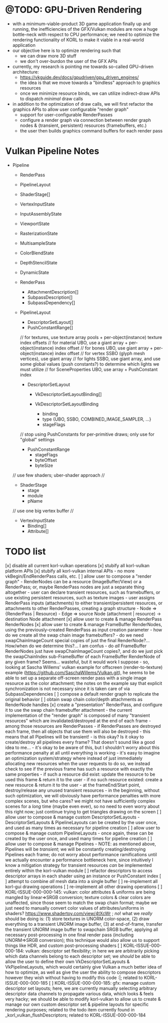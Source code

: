 # @TODO: GPU-Driven Rendering

- with a minimum-viable-product 3D game application finally up and running, the inefficiencies of the GFX/Vulkan modules are now a huge bottle-neck with respect to CPU performance; we need to optimize the rendering functionality of KORL to make it viable in a real-world application
- our objective here is to optimize rendering such that 
    - we can draw more 3D stuff
    - we don't over-burdon the user of the GFX APIs
- currently, my research is pointing me towards so-called GPU-driven architecture: 
    - https://vkguide.dev/docs/gpudriven/gpu_driven_engines/
    - the idea is that we move towards a "bindless" approach to graphics resources
    - once we minimize resource binds, we can utilize indirect-draw APIs to dispatch _minimal_ draw calls
- in addition to the optimization of draw calls, we will first refactor the graphics APIs to allow user configurable "render graph"
    - support for user-configurable RenderPasses
    - configure a render graph via connection between render graph nodes & {transient, persistent} resources (framebuffers, etc.)
    - the user then builds graphics command buffers for each render pass

# Vulkan Pipeline Notes

- Pipeline
    - RenderPass
    - PipelineLayout
    - ShaderStage[]
    - VertexInputState
    - InputAssemblyState
    - ViewportState
    - RasterizationState
    - MultisampleState
    - ColorBlendState
    - DepthStencilState
    - DynamicState

    - RenderPass
        - AttachmentDescription[]
        - SubpassDescription[]
        - SubpassDependency[]

    - PipelineLayout
        - DescriptorSetLayout[]
        - PushConstantRange[]

        // for textures, use texture array pools + per-object(instance) texture index offsets
        // for material UBO, use a giant array + per-object(instance) index offset
        // for bones UBO, use giant array + per-object(instance) index offset
        // for vertex SSBO (glyph mesh vertices), use giant array
        // for lights SSBO, use giant array, and use some global values (push constants?) to determine which lights we must utilize
        // for SceneProperties UBO, use array + PushConstant index
        - DescriptorSetLayout
            - VkDescriptorSetLayoutBinding[]

            - VkDescriptorSetLayoutBinding
                - binding
                - type {UBO, SSBO, COMBINED_IMAGE_SAMPLER, ...}
                - stageFlags

        // stop using PushConstants for per-primitive draws; only use for "global" settings
        - PushConstantRange
            - stageFlags
            - byteOffset
            - byteSize

    // use few shaders; uber-shader approach //
    - ShaderStage
        - stage
        - module
        - pName

    // use one big vertex buffer //
    - VertexInputState
        - Binding[]
        - Attribute[]

# TODO list

[x] disable all current korl-vulkan operations
    [x] stubify all korl-vulkan platform APIs
    [x] stubify all korl-vulkan internal APIs
        - no more vkBegin/EndRenderPass calls, etc.
[ ] allow user to compose a "render graph"
    - RenderNodes can be a resource (ImageBuffer/View) or a RenderPass; or, maybe RenderPass nodes are just a separate thing altogether
    - user can declare transient resources, such as framebuffers, or use existing persistent resources, such as texture images
    - user assigns RenderPass inputs (attachments) to either transient/persistent resources, or attachments to other RenderPasses, creating a graph structure
    - Node => {RenderPass | Resource}
    - Edge => source Node (attachment | resource) -> destination Node attachment
    [x] allow user to create & manage RenderPass RenderNodes
    <!-- [ ] create a default "presentation" RenderPass, whose handle is accessible via a special korl-vulkan API -->
    [x] allow user to create & manage FrameBuffer RenderNodes, using the previously-created RenderPass as input creation parameter
        - how do we create all the swap chain image framebuffers?
            - do we need swapChainImageCount special copies of just the final RenderNode?...  How/when do we determine this?... I am confus
            - do _all_ FrameBuffer RenderNodes just have swapChainImageCount copies?, and do we just pick the swapChainIndex sub-FrameBuffer of each FrameBuffer RenderNode of any given frame?  Seems... wasteful, but it would work I suppose
            - so, looking at Sascha Willems' vulkan example for offscreen (render-to-texture) example (https://github.com/SaschaWillems/Vulkan.git), he seems to be able to set up a separate off-screen render pass with a single image resource as the color attachment; the notes on the example say that explicit synchronization is not necessary since it is taken care of via SubpassDependencies
    <!-- [ ] create multiple default "swap chain framebuffers", whose handles are accessible via a special korl-vulkan API -->
    [ ] compose a default render graph to replicate the original behavior
        [ ] obtain swap chain color/depth attachments as RenderNode handles
        [x] create a "presentation" RenderPass, and configure it to use the swap chain framebuffer attachment
    - the current implementation of the "render graph" is composed of many "transient resources" which are invalidated/destroyed at the end of each frame
        - among those resources are RenderPasses
        - if RenderPasses are destroyed each frame, then all objects that use them will also be destroyed
        - this means that all Pipelines will be transient!
        - is this okay?  Is it okay to create/destroy all pipelines every frame?  That doesn't sound like a good idea to me...
        - it's okay to be aware of this, but I shouldn't worry about this performance penalty at all until everything is working
        - it's easy to imagine an optimization system/strategy where instead of just immediately allocating new resources when the user requests to do so, we instead check to see if the previous frame has such a resource with exactly the same properties
            - if such a resource did exist: update the resource to be used this frame & return it to the user
            - if no such resource existed: create a new resource & return it to the user
            - at the frameEnd/Start point, destroy/release any unused transient resources
        - in the beginning, without such optimization, we will obviously have performance penalties with more complex scenes, but who cares?  we might not have sufficiently complex scenes for a _long_ time (maybe even ever), so no need to even worry about this right now; just continue trying to get triangles drawing on the screen
[ ] allow user to compose & manage custom DescriptorSetLayouts
    - DescriptorSetLayouts & PipelineLayouts can be created by the user once, and used as many times as necessary for pipeline creation
[ ] allow user to compose & manage custom PipelineLayouts
    - once again, these can be created by the user once, and used many times for pipeline creation
[ ] allow user to compose & manage Pipelines
    - NOTE: as mentioned above, Pipelines will be _transient_; we will be constantly creating/destroying Pipelines each frame; do not worry about performance ramifications until we actually encounter a performance bottleneck here, since intuitively I know a mitigation strategy for transient resources _can_ be implemented entirely within the korl-vulkan module
[ ] refactor descriptors to access descriptor arrays in each shader using an instance or PushConstant index
[ ] attempt to combine _all_ mesh data into a single buffer
[ ] re-implement all korl-gui drawing operations
[ ] re-implement all other drawing operations
[ ] KORL-ISSUE-000-000-145: vulkan: color attributes & uniforms are being mangled by linear=>SRGB conversion; texture colors & clear colors are unaffected, since those seem to match the swap chain format; maybe we just need to manually convert color values of attributes/uniforms in shaders?  https://www.shadertoy.com/view/4tXcWr ; _no_! what we _really_ should be doing is: (1) store textures in UNORM color-space, (2) draw everything to a transient UNORM image buffer, (3) at end-of-frame, transfer the transient UNORM image buffer to swapchain SRGB buffer, applying all necessary post-processing in one final render pass (including UNORM=>SRGB conversion); this technique would also allow us to support things like HDR, and custom post-processing shaders
[ ] KORL-ISSUE-000-000-184: vulkan: descriptor set flexibility; in here we are arbitrarily picking which data channels belong to each descriptor set; we _should_ be able to allow the user to define their own VkDescriptorSetLayouts & VkPipelineLayouts, which would certainly give Vulkan a much better idea of how to optimize, as well as give the user the ability to compose descriptors however they wish without having to modify this code :|; related to KORL-ISSUE-000-000-185
[ ] KORL-ISSUE-000-000-185: gfx: manage custom descriptor set layouts; here, we are currently manually selecting arbitrary descriptor data channels to propagate various data, which looks & feels very hacky; we should be able to modify korl-vulkan to allow us to create & manage our own custom descriptor set & pipeline layouts for specific rendering purposes; related to the todo item currently found in _korl_vulkan_flushDescriptors; related to KORL-ISSUE-000-000-184
